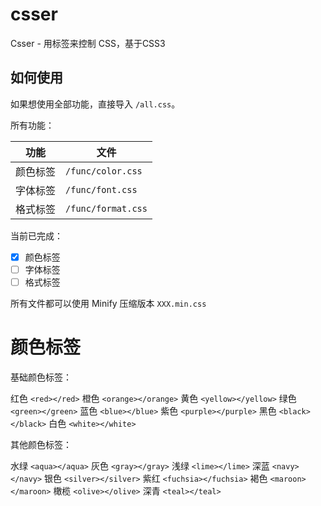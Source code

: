# csser

Csser - 用标签来控制 CSS，基于CSS3

## 如何使用

如果想使用全部功能，直接导入 `/all.css`。

所有功能：

| 功能         | 文件               |
| ------------ | ------------------ |
| 颜色标签   | `/func/color.css`  |
| 字体标签   | `/func/font.css`   |
| 格式标签   | `/func/format.css` |

当前已完成：
- [x] 颜色标签
- [ ] 字体标签
- [ ] 格式标签

所有文件都可以使用 Minify 压缩版本 `XXX.min.css`



# 颜色标签

基础颜色标签：

红色 `<red></red>`
橙色 `<orange></orange>`
黄色 `<yellow></yellow>`
绿色 `<green></green>`
蓝色 `<blue></blue>`
紫色 `<purple></purple>`
黑色 `<black></black>`
白色 `<white></white>`

其他颜色标签：

水绿 `<aqua></aqua>`
灰色 `<gray></gray>`
浅绿 `<lime></lime>`
深蓝 `<navy></navy>`
银色 `<silver></silver>`
紫红 `<fuchsia></fuchsia>`
褐色 `<maroon></maroon>`
橄榄 `<olive></olive>`
深青 `<teal></teal>`